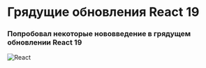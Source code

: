 # Грядущие обновления React 19
### Попробовал некоторые нововведение в грядущем обновлении React 19

![React](https://img.shields.io/badge/react-%2320232a.svg?style=for-the-badge&logo=react&logoColor=%2361DAFB)